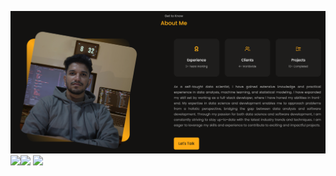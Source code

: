![alt text](https://github.com/nivin77789/calci/blob/main/img.png?raw=true)
<img src="https://github-readme-streak-stats.herokuapp.com?user=nivin77789&theme=github-dark&hide_border=true&date_format=M%20j%5B%2C%20Y%5D"><img src="https://github-readme-stats.vercel.app/api?username=nivin77789&show_icons=true&theme=github_dark&hide_border=true"> <img src="https://github-readme-stats.vercel.app/api/top-langs/?username=nivin77789&layout=compact&theme=github_dark&hide_border=true">
